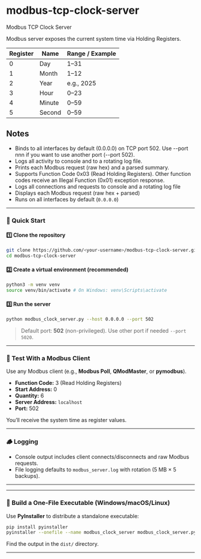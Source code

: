 # modbus-tcp-clock-server
Modbus TCP Clock Server

Modbus server exposes the current system time via Holding Registers.

| Register | Name   | Range / Example |
|-----------|--------|-----------------|
| 0 | Day | 1–31 |
| 1 | Month | 1–12 |
| 2 | Year | e.g., 2025 |
| 3 | Hour | 0–23 |
| 4 | Minute | 0–59 |
| 5 | Second | 0–59 |


Notes
-----
- Binds to all interfaces by default (0.0.0.0) on TCP port 502. Use --port nnn if you want to use another port (--port 502).
- Logs all activity to console and to a rotating log file.
- Prints each Modbus request (raw hex) and a parsed summary.
- Supports Function Code 0x03 (Read Holding Registers). Other function codes receive an Illegal Function (0x01) exception response.
- Logs all connections and requests to console and a rotating log file
- Displays each Modbus request (raw hex + parsed)
- Runs on all interfaces by default (`0.0.0.0`)

---

### 🚀 Quick Start
#### 1️⃣ Clone the repository
```bash
git clone https://github.com/<your-username>/modbus-tcp-clock-server.git
cd modbus-tcp-clock-server
```


#### 2️⃣ Create a virtual environment (recommended)
```bash
python3 -m venv venv
source venv/bin/activate # On Windows: venv\Scripts\activate
```


#### 3️⃣ Run the server
```bash
python modbus_clock_server.py --host 0.0.0.0 --port 502
```
> Default port: **502** (non-privileged). Use other port if needed `--port 5020`.

---


### 🧪 Test With a Modbus Client
Use any Modbus client (e.g., **Modbus Poll**, **QModMaster**, or **pymodbus**).
- **Function Code:** 3 (Read Holding Registers)
- **Start Address:** 0
- **Quantity:** 6
- **Server Address:** `localhost`
- **Port:** 502


You’ll receive the system time as register values.


---


### 🪵 Logging
- Console output includes client connects/disconnects and raw Modbus requests.
- File logging defaults to `modbus_server.log` with rotation (5 MB × 5 backups).


---

---


### 🧰 Build a One-File Executable (Windows/macOS/Linux)
Use **PyInstaller** to distribute a standalone executable:
```bash
pip install pyinstaller
pyinstaller --onefile --name modbus_clock_server modbus_clock_server.py
```
Find the output in the `dist/` directory.


---

